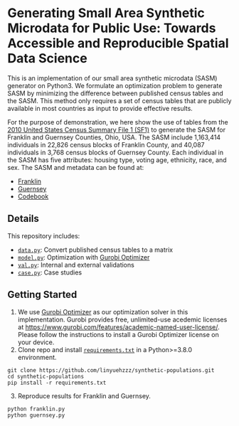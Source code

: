 # Generating Small Area Synthetic Microdata for Public Use: Towards Accessible and Reproducible Spatial Data Science

This is an implementation of our small area synthetic microdata (SASM) generator on Python3. We formulate an optimization problem to generate SASM by minimizing the difference between published census tables and the SASM. This method only requires a set of census tables that are publicly available in most countries as input to provide effective results.

For the purpose of demonstration, we here show the use of tables from the [2010 United States Census Summary File 1 (SF1)] to generate the SASM for Franklin and Guernsey Counties, Ohio, USA. The SASM include 1,163,414 individuals in 22,826 census blocks of Franklin County, and 40,087 individuals in 3,768 census blocks of Guernsey County. Each individual in the SASM has five attributes: housing type, voting age, ethnicity, race, and sex. The SASM and metadata can be found at:
- [Franklin]
- [Guernsey]
- [Codebook]

## Details
This repository includes:
- [`data.py`]: Convert published census tables to a matrix
- [`model.py`]: Optimization with [Gurobi Optimizer]
- [`val.py`]: Internal and external validations
- [`case.py`]: Case studies

## Getting Started
1. We use [Gurobi Optimizer] as our optimization solver in this implementation. Gurobi provides free, unlimited-use acedemic licenses at <https://www.gurobi.com/features/academic-named-user-license/>. Please follow the instructions to install a Gurobi Optimizer license on your device.
2. Clone repo and install [`requirements.txt`] in a Python>=3.8.0 environment.
```
git clone https://github.com/linyuehzzz/synthetic-populations.git
cd synthetic-populations
pip install -r requirements.txt
```
3. Reproduce results for Franklin and Guernsey.
```
python franklin.py
python guernsey.py
```

[//]: # 
   [Gurobi Optimizer]: <https://www.gurobi.com/>
   [2010 United States Census Summary File 1 (SF1)]: <https://www.census.gov/data/datasets/2010/dec/summary-file-1.html>
   
   [`data.py`]: <https://github.com/linyuehzzz/synthetic-populations/blob/main/lib/data.py>
   [`model.py`]: <https://github.com/linyuehzzz/synthetic-populations/blob/main/lib/model.py>
   [`val.py`]: <https://github.com/linyuehzzz/synthetic-populations/blob/main/lib/val.py>
   [`case.py`]: <https://github.com/linyuehzzz/synthetic-populations/blob/main/lib/case.py>
   [`requirements.txt`]: <https://github.com/linyuehzzz/synthetic-populations/blob/main/requirements.txt>
   [Franklin]: <https://github.com/linyuehzzz/synthetic-populations/blob/main/data/franklin_microdata.csv>
   [Guernsey]: <https://github.com/linyuehzzz/synthetic-populations/blob/main/data/guernsey_microdata.csv>
   [Codebook]: <https://github.com/linyuehzzz/synthetic-populations/blob/main/data/codebook.txt>
   
   [dill]: <https://github.com/joemccann/dillinger>
   [git-repo-url]: <https://github.com/joemccann/dillinger.git>
   [john gruber]: <http://daringfireball.net>
   [df1]: <http://daringfireball.net/projects/markdown/>
   [markdown-it]: <https://github.com/markdown-it/markdown-it>
   [Ace Editor]: <http://ace.ajax.org>
   [node.js]: <http://nodejs.org>
   [Twitter Bootstrap]: <http://twitter.github.com/bootstrap/>
   [jQuery]: <http://jquery.com>
   [@tjholowaychuk]: <http://twitter.com/tjholowaychuk>
   [express]: <http://expressjs.com>
   [AngularJS]: <http://angularjs.org>
   [Gulp]: <http://gulpjs.com>

   [PlDb]: <https://github.com/joemccann/dillinger/tree/master/plugins/dropbox/README.md>
   [PlGh]: <https://github.com/joemccann/dillinger/tree/master/plugins/github/README.md>
   [PlGd]: <https://github.com/joemccann/dillinger/tree/master/plugins/googledrive/README.md>
   [PlOd]: <https://github.com/joemccann/dillinger/tree/master/plugins/onedrive/README.md>
   [PlMe]: <https://github.com/joemccann/dillinger/tree/master/plugins/medium/README.md>
   [PlGa]: <https://github.com/RahulHP/dillinger/blob/master/plugins/googleanalytics/README.md>
